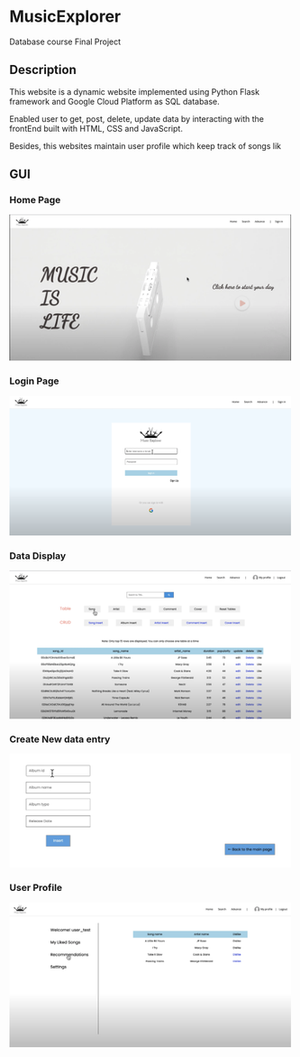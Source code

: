 # MusicExplorer
Database course Final Project

## Description
This website is a dynamic website implemented using Python Flask framework and Google Cloud Platform as SQL database.

Enabled user to get, post, delete, update data by interacting with the frontEnd built with HTML, CSS and JavaScript.

Besides, this websites maintain user profile which keep track of songs lik

## GUI
### Home Page
<img src="img/home.png" style="width:500px">

### Login Page
<img src="img/login.png" style="width:500px">

### Data Display
<img src="img/display.png" style="width:500px">

### Create New data entry
<img src="img/create.png" style="width:500px">

### User Profile
<img src="img/profile.png" style="width:500px">